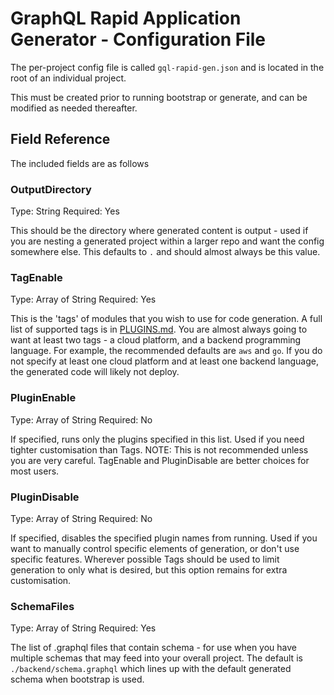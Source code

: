 # GraphQL Rapid Application Generator - Configuration File

The per-project config file is called `gql-rapid-gen.json` and is located in the root of an individual project.

This must be created prior to running bootstrap or generate, and can be modified as needed thereafter.

## Field Reference
The included fields are as follows

### OutputDirectory
Type: String
Required: Yes

This should be the directory where generated content is output - used if you are nesting a generated project within a larger repo and want the config somewhere else.
This defaults to `.` and should almost always be this value.

### TagEnable
Type: Array of String
Required: Yes

This is the 'tags' of modules that you wish to use for code generation.
A full list of supported tags is in [PLUGINS.md](./PLUGINS.md).
You are almost always going to want at least two tags - a cloud platform, and a backend programming language.
For example, the recommended defaults are `aws` and `go`.
If you do not specify at least one cloud platform and at least one backend language, the generated code will likely not deploy.

### PluginEnable
Type: Array of String
Required: No

If specified, runs only the plugins specified in this list. Used if you need tighter customisation than Tags.
NOTE: This is not recommended unless you are very careful. TagEnable and PluginDisable are better choices for most users.

### PluginDisable
Type: Array of String
Required: No

If specified, disables the specified plugin names from running. Used if you want to manually control specific elements of generation, or don't use specific features.
Wherever possible Tags should be used to limit generation to only what is desired, but this option remains for extra customisation.

### SchemaFiles
Type: Array of String
Required: Yes

The list of .graphql files that contain schema - for use when you have multiple schemas that may feed into your overall project.
The default is `./backend/schema.graphql` which lines up with the default generated schema when bootstrap is used.
